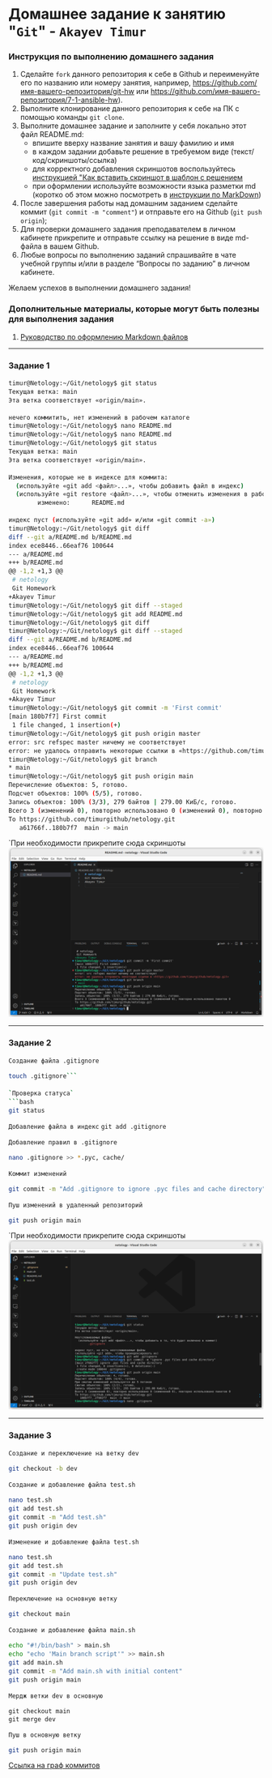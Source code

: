 # Домашнее задание к занятию "`Git`" - `Akayev Timur`

### Инструкция по выполнению домашнего задания

   1. Сделайте `fork` данного репозитория к себе в Github и переименуйте его по названию или номеру занятия, например, https://github.com/имя-вашего-репозитория/git-hw или  https://github.com/имя-вашего-репозитория/7-1-ansible-hw).
   2. Выполните клонирование данного репозитория к себе на ПК с помощью команды `git clone`.
   3. Выполните домашнее задание и заполните у себя локально этот файл README.md:
      - впишите вверху название занятия и вашу фамилию и имя
      - в каждом задании добавьте решение в требуемом виде (текст/код/скриншоты/ссылка)
      - для корректного добавления скриншотов воспользуйтесь [инструкцией "Как вставить скриншот в шаблон с решением](https://github.com/netology-code/sys-pattern-homework/blob/main/screen-instruction.md)
      - при оформлении используйте возможности языка разметки md (коротко об этом можно посмотреть в [инструкции  по MarkDown](https://github.com/netology-code/sys-pattern-homework/blob/main/md-instruction.md))
   4. После завершения работы над домашним заданием сделайте коммит (`git commit -m "comment"`) и отправьте его на Github (`git push origin`);
   5. Для проверки домашнего задания преподавателем в личном кабинете прикрепите и отправьте ссылку на решение в виде md-файла в вашем Github.
   6. Любые вопросы по выполнению заданий спрашивайте в чате учебной группы и/или в разделе “Вопросы по заданию” в личном кабинете.
   
Желаем успехов в выполнении домашнего задания!
   
### Дополнительные материалы, которые могут быть полезны для выполнения задания

1. [Руководство по оформлению Markdown файлов](https://gist.github.com/Jekins/2bf2d0638163f1294637#Code)

---

### Задание 1

```bash
timur@Netology:~/Git/netology$ git status
Текущая ветка: main
Эта ветка соответствует «origin/main».

нечего коммитить, нет изменений в рабочем каталоге
timur@Netology:~/Git/netology$ nano README.md 
timur@Netology:~/Git/netology$ nano README.md 
timur@Netology:~/Git/netology$ git status
Текущая ветка: main
Эта ветка соответствует «origin/main».

Изменения, которые не в индексе для коммита:
  (используйте «git add <файл>...», чтобы добавить файл в индекс)
  (используйте «git restore <файл>...», чтобы отменить изменения в рабочем каталоге)
        изменено:      README.md

индекс пуст (используйте «git add» и/или «git commit -a»)
timur@Netology:~/Git/netology$ git diff
diff --git a/README.md b/README.md
index ece8446..66eaf76 100644
--- a/README.md
+++ b/README.md
@@ -1,2 +1,3 @@
 # netology
 Git Homework 
+Akayev Timur
timur@Netology:~/Git/netology$ git diff --staged
timur@Netology:~/Git/netology$ git add README.md
timur@Netology:~/Git/netology$ git diff
timur@Netology:~/Git/netology$ git diff --staged
diff --git a/README.md b/README.md
index ece8446..66eaf76 100644
--- a/README.md
+++ b/README.md
@@ -1,2 +1,3 @@
 # netology
 Git Homework 
+Akayev Timur
timur@Netology:~/Git/netology$ git commit -m 'First commit'
[main 180b7f7] First commit
 1 file changed, 1 insertion(+)
timur@Netology:~/Git/netology$ git push origin master
error: src refspec master ничему не соответствует
error: не удалось отправить некоторые ссылки в «https://github.com/timurgithub/netology.git»
timur@Netology:~/Git/netology$ git branch
* main
timur@Netology:~/Git/netology$ git push origin main
Перечисление объектов: 5, готово.
Подсчет объектов: 100% (5/5), готово.
Запись объектов: 100% (3/3), 279 байтов | 279.00 КиБ/с, готово.
Всего 3 (изменений 0), повторно использовано 0 (изменений 0), повторно использовано пакетов 0
To https://github.com/timurgithub/netology.git
   a61766f..180b7f7  main -> main
```

`При необходимости прикрепитe сюда скриншоты
![Задание_1](https://github.com/timurgithub/netology-git-hw/blob/main/img/1.png)


---

### Задание 2

`Создание файла .gitignore`
```bash
touch .gitignore```

`Проверка статуса`
```bash
git status
```

`Добавление файла в индекс`
```git add .gitignore```

`Добавление правил в .gitignore`
```bash
nano .gitignore >> *.pyc, cache/
```

`Коммит изменений`
```bash
git commit -m "Add .gitignore to ignore .pyc files and cache directory"
```

`Пуш изменений в удаленный репозиторий`
```bash
git push origin main
```

`При необходимости прикрепитe сюда скриншоты
![Задание_2](https://github.com/timurgithub/netology-git-hw/blob/main/img/2.png)

---

### Задание 3

`Создание и переключение на ветку dev`
```bash
git checkout -b dev
```

`Создание и добавление файла test.sh`
```bash
nano test.sh
git add test.sh
git commit -m "Add test.sh"
git push origin dev
```

`Изменение и добавление файла test.sh`
```bash
nano test.sh
git add test.sh
git commit -m "Update test.sh"
git push origin dev
```

`Переключение на основную ветку`
```bash
git checkout main
```

`Создание и добавление файла main.sh`
```bash
echo "#!/bin/bash" > main.sh
echo "echo 'Main branch script'" >> main.sh
git add main.sh
git commit -m "Add main.sh with initial content"
git push origin main
```

`Мердж ветки dev в основную`
```
git checkout main
git merge dev
```

`Пуш в основную ветку`
```bash
git push origin main
```
[Ссылка на граф коммитов](https://github.com/timurgithub/netology-git-hw/network)